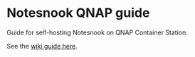 # Notesnook QNAP guide

Guide for self-hosting Notesnook on QNAP Container Station.

See the [wiki guide here](/wiki).